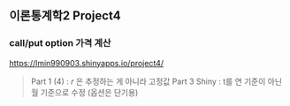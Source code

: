 ## 이론통계학2 Project4

### call/put option 가격 계산

https://lmin990903.shinyapps.io/project4/


> Part 1 (4) : $r$ 은 추정하는 게 아니라 고정값
> Part 3 Shiny : t를 연 기준이 아닌 월 기준으로 수정 (옵션은 단기용)

